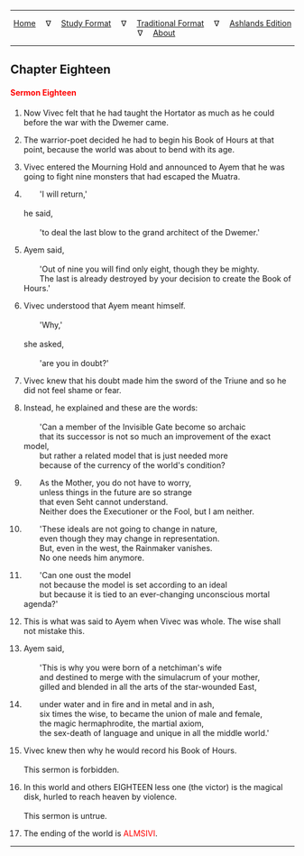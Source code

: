 
---

<!--- Jekyll Page Links -->

<center>
<a href="../../../index.html">Home</a>
&emsp;&nabla;&emsp;
<a href="../../index-study.html">Study Format</a>
&emsp;&nabla;&emsp;
<a href="../../index-traditional.html">Traditional Format</a>
&emsp;&nabla;&emsp;
<a href="../../index-ashlands.html">Ashlands Edition</a>
&emsp;&nabla;&emsp;
<a href="../../../about.html">About</a>
</center>

<!--- Markdown Body Below: -->

---

## Chapter Eighteen

#### <span style="color:red">Sermon Eighteen</span>

1. Now Vivec felt that he had taught the Hortator as much as he could before the war with the Dwemer came.
2. The warrior-poet decided he had to begin his Book of Hours at that point, because the world was about to bend with its age.

3. Vivec entered the Mourning Hold and announced to Ayem that he was going to fight nine monsters that had escaped the Muatra.

4. &emsp;&emsp;'I will return,'\
\
he said,\
\
&emsp;&emsp;'to deal the last blow to the grand architect of the Dwemer.'

5. Ayem said,\
\
&emsp;&emsp;'Out of nine you will find only eight, though they be mighty.\
&emsp;&emsp;The last is already destroyed by your decision to create the Book of Hours.'

6. Vivec understood that Ayem meant himself.\
\
&emsp;&emsp;'Why,'\
\
she asked,\
\
&emsp;&emsp;'are you in doubt?'

7. Vivec knew that his doubt made him the sword of the Triune and so he did not feel shame or fear.
8. Instead, he explained and these are the words:\
\
&emsp;&emsp;'Can a member of the Invisible Gate become so archaic\
&emsp;&emsp;that its successor is not so much an improvement of the exact model,\
&emsp;&emsp;but rather a related model that is just needed more\
&emsp;&emsp;because of the currency of the world's condition?
9. &emsp;&emsp;As the Mother, you do not have to worry,\
&emsp;&emsp;unless things in the future are so strange\
&emsp;&emsp;that even Seht cannot understand.\
&emsp;&emsp;Neither does the Executioner or the Fool, but I am neither.

10. &emsp;&emsp;'These ideals are not going to change in nature,\
&emsp;&emsp;even though they may change in representation.\
&emsp;&emsp;But, even in the west, the Rainmaker vanishes.\
&emsp;&emsp;No one needs him anymore.

11. &emsp;&emsp;'Can one oust the model\
&emsp;&emsp;not because the model is set according to an ideal\
&emsp;&emsp;but because it is tied to an ever-changing unconscious mortal agenda?'

12. This is what was said to Ayem when Vivec was whole. The wise shall not mistake this.

13. Ayem said,\
\
&emsp;&emsp;'This is why you were born of a netchiman's wife\
&emsp;&emsp;and destined to merge with the simulacrum of your mother,\
&emsp;&emsp;gilled and blended in all the arts of the star-wounded East,
14. &emsp;&emsp;under water and in fire and in metal and in ash,\
&emsp;&emsp;six times the wise, to became the union of male and female,\
&emsp;&emsp;the magic hermaphrodite, the martial axiom,\
&emsp;&emsp;the sex-death of language and unique in all the middle world.'

15. Vivec knew then why he would record his Book of Hours.\
\
This sermon is forbidden.

16. In this world and others EIGHTEEN less one (the victor) is the magical disk, hurled to reach heaven by violence.\
\
This sermon is untrue.

17. The ending of the world is
<span style="color:red">ALMSIVI</span>.

---
